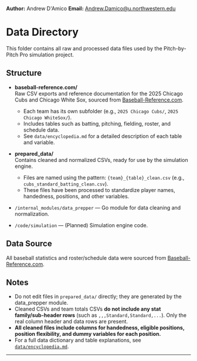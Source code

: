 **Author:** Andrew D'Amico
**Email:** Andrew.Damico@u.northwestern.edu
# Data Directory

This folder contains all raw and processed data files used by the Pitch-by-Pitch Pro simulation project.

## Structure

- **baseball-reference.com/**  
  Raw CSV exports and reference documentation for the 2025 Chicago Cubs and Chicago White Sox, sourced from [Baseball-Reference.com](https://www.baseball-reference.com/).
  - Each team has its own subfolder (e.g., `2025 Chicago Cubs/`, `2025 Chicago WhiteSox/`).
  - Includes tables such as batting, pitching, fielding, roster, and schedule data.
  - See `data/encyclopedia.md` for a detailed description of each table and variable.

- **prepared_data/**  
  Contains cleaned and normalized CSVs, ready for use by the simulation engine.
  - Files are named using the pattern: `{team}_{table}_clean.csv` (e.g., `cubs_standard_batting_clean.csv`).
  - These files have been processed to standardize player names, handedness, positions, and other variables.

- `/internal_modules/data_prepper` — Go module for data cleaning and normalization.
- `/code/simulation` — (Planned) Simulation engine code.

## Data Source

All baseball statistics and roster/schedule data were sourced from [Baseball-Reference.com](https://www.baseball-reference.com/).

## Notes

- Do not edit files in `prepared_data/` directly; they are generated by the data_prepper module.
- Cleaned CSVs and team totals CSVs **do not include any stat family/sub-header rows** (such as `,,,Standard,Standard,...`). Only the real column header and data rows are present.
- **All cleaned files include columns for handedness, eligible positions, position flexibility, and dummy variables for each position.**
- For a full data dictionary and table explanations, see [`data/encyclopedia.md`](encyclopedia.md).

---
